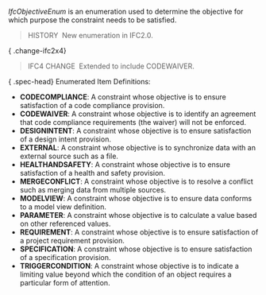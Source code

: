_IfcObjectiveEnum_ is an enumeration used to determine the objective for which purpose the constraint needs to be satisfied.

> HISTORY&nbsp; New enumeration in IFC2.0.

{ .change-ifc2x4}
> IFC4 CHANGE&nbsp; Extended to include CODEWAIVER.

{ .spec-head}
Enumerated Item Definitions:

* **CODECOMPLIANCE**: A constraint whose objective is to ensure satisfaction of a code compliance provision.
* **CODEWAIVER**: A constraint whose objective is to identify an agreement that code compliance requirements (the waiver) will not be enforced.
* **DESIGNINTENT**: A constraint whose objective is to ensure satisfaction of a design intent provision.
* **EXTERNAL**: A constraint whose objective is to synchronize data with an external source such as a file.
* **HEALTHANDSAFETY**: A constraint whose objective is to ensure satisfaction of a health and safety provision.
* **MERGECONFLICT**: A constraint whose objective is to resolve a conflict such as merging data from multiple sources.
* **MODELVIEW**: A constraint whose objective is to ensure data conforms to a model view definition.
* **PARAMETER**: A constraint whose objective is to calculate a value based on other referenced values.
* **REQUIREMENT**: A constraint whose objective is to ensure satisfaction of a project requirement provision.
* **SPECIFICATION**: A constraint whose objective is to ensure satisfaction of a specification provision.
* **TRIGGERCONDITION**: A constraint whose objective is to indicate a limiting value beyond which the condition of an object requires a particular form of attention.